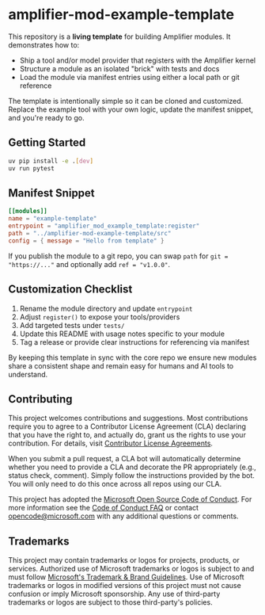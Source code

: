 # amplifier-mod-example-template

This repository is a **living template** for building Amplifier modules. It demonstrates how to:

- Ship a tool and/or model provider that registers with the Amplifier kernel
- Structure a module as an isolated "brick" with tests and docs
- Load the module via manifest entries using either a local path or git reference

The template is intentionally simple so it can be cloned and customized. Replace the example tool
with your own logic, update the manifest snippet, and you're ready to go.

## Getting Started

```bash
uv pip install -e .[dev]
uv run pytest
```

## Manifest Snippet

```toml
[[modules]]
name = "example-template"
entrypoint = "amplifier_mod_example_template:register"
path = "../amplifier-mod-example-template/src"
config = { message = "Hello from template" }
```

If you publish the module to a git repo, you can swap `path` for `git = "https://..."` and optionally
add `ref = "v1.0.0"`.

## Customization Checklist

1. Rename the module directory and update `entrypoint`
2. Adjust `register()` to expose your tools/providers
3. Add targeted tests under `tests/`
4. Update this README with usage notes specific to your module
5. Tag a release or provide clear instructions for referencing via manifest

By keeping this template in sync with the core repo we ensure new modules share a consistent shape
and remain easy for humans and AI tools to understand.

## Contributing

This project welcomes contributions and suggestions.  Most contributions require you to agree to a
Contributor License Agreement (CLA) declaring that you have the right to, and actually do, grant us
the rights to use your contribution. For details, visit [Contributor License Agreements](https://cla.opensource.microsoft.com).

When you submit a pull request, a CLA bot will automatically determine whether you need to provide
a CLA and decorate the PR appropriately (e.g., status check, comment). Simply follow the instructions
provided by the bot. You will only need to do this once across all repos using our CLA.

This project has adopted the [Microsoft Open Source Code of Conduct](https://opensource.microsoft.com/codeofconduct/).
For more information see the [Code of Conduct FAQ](https://opensource.microsoft.com/codeofconduct/faq/) or
contact [opencode@microsoft.com](mailto:opencode@microsoft.com) with any additional questions or comments.

## Trademarks

This project may contain trademarks or logos for projects, products, or services. Authorized use of Microsoft
trademarks or logos is subject to and must follow
[Microsoft's Trademark & Brand Guidelines](https://www.microsoft.com/legal/intellectualproperty/trademarks/usage/general).
Use of Microsoft trademarks or logos in modified versions of this project must not cause confusion or imply Microsoft sponsorship.
Any use of third-party trademarks or logos are subject to those third-party's policies.

